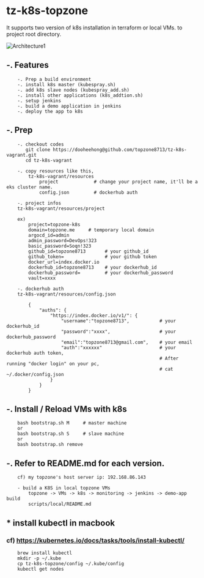 # tz-k8s-topzone

It supports two version of k8s installation in terraform or local VMs.
to project root directory. 

![Architecture1](./resource/tz-k8s-topzone-env.png)

## -. Features 
```
    -. Prep a build environment
    -. install k8s master (kubespray.sh)
    -. add k8s slave nodes (kubespray_add.sh)
    -. install other applications (k8s_addtion.sh)
    -. setup jenkins
    -. build a demo application in jenkins
    -. deploy the app to k8s 
```

## -. Prep 
```
    -. checkout codes
       git clone https://dooheehong@github.com/topzone8713/tz-k8s-vagrant.git
       cd tz-k8s-vagrant

    -. copy resources like this,
        tz-k8s-vagrant/resources
            project             # change your project name, it'll be a eks cluster name.
            config.json         # dockerhub auth

    -. project infos
    tz-k8s-vagrant/resources/project
    
    ex)
        project=topzone-k8s
        domain=topzone.me     # temporary local domain
        argocd_id=admin
        admin_password=DevOps!323
        basic_password=Soqn!323
        github_id=topzone8713       # your github_id
        github_token=               # your github token
        docker_url=index.docker.io
        dockerhub_id=topzone8713    # your dockerhub_id
        dockerhub_password=         # your dockerhub_password
        vault=xxxx                  
    
    -. dockerhub auth 
    tz-k8s-vagrant/resources/config.json
        
        {
            "auths": {
                "https://index.docker.io/v1/": {
                    "username":"topzone8713",           # your dockerhub_id
                    "password":"xxxx",                  # your dockerhub_password
                    "email":"topzone8713@gmail.com",    # your email
                    "auth":"xxxxxx"                     # your dockerhub auth token, 
                                                        # After running "docker login" on your pc, 
                                                        # cat ~/.docker/config.json
                }
            }
        }
```

## -. Install / Reload VMs with k8s 
``` 
    bash bootstrap.sh M     # master machine
    or
    bash bootstrap.sh S     # slave machine
    or
    bash bootstrap.sh remove
``` 

## -. Refer to README.md for each version.
```
    cf) my topzone's host server ip: 192.168.86.143

    - build a K8S in local topzone VMs
        topzone -> VMs -> k8s -> monitoring -> jenkins -> demo-app build
        scripts/local/README.md
```

## * install kubectl in macbook 
### cf) https://kubernetes.io/docs/tasks/tools/install-kubectl/
``` 
    brew install kubectl
    mkdir -p ~/.kube
    cp tz-k8s-topzone/config ~/.kube/config
    kubectl get nodes
```



